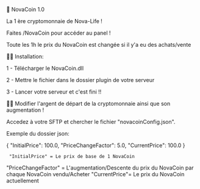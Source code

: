 📗 NovaCoin 1.0

La 1 ère cryptomonnaie de Nova-Life !

Faites /NovaCoin pour accéder au panel !

Toute les 1h le prix du NovaCoin est changée si il y'a eu des achats/vente

👨‍💻 Installation:

1 - Télécharger le NovaCoin.dll

2 - Mettre le fichier dans le dossier plugin de votre serveur

3 - Lancer votre serveur et c'est fini !!

👨‍🏫 Modifier l'argent de départ de la cryptomonnaie ainsi que son augmentation !

Accedez à votre SFTP et chercher le fichier "novacoinConfig.json".

Exemple du dossier json:

{
        "InitialPrice": 100.0,
        "PriceChangeFactor": 5.0,
        "CurrentPrice": 100.0
}

     "InitialPrice" = Le prix de base de 1 NovaCoin
"PriceChangeFactor" = L'augmentation/Descente du prix du NovaCoin par chaque NovaCoin vendu/Acheter
      "CurrentPrice"= Le prix du NovaCoin actuellement 

